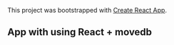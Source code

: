 This project was bootstrapped with [Create React App](https://github.com/facebook/create-react-app).

## App with using React + movedb
